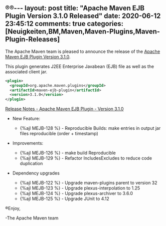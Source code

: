 ®®---
layout: post
title: "Apache Maven EJB Plugin Version 3.1.0 Released"
date: 2020-06-12 23:45:12
comments: true
categories: [Neuigkeiten,BM,Maven,Maven-Plugins,Maven-Plugin-Releases]
---
The Apache Maven team is pleased to announce the release of the 
[Apache Maven EJB Plugin Version 3.1.0](https://maven.apache.org/plugins/maven-ejb-plugin/).

This plugin generates J2EE Enterprise Javabean (EJB) file as well as the
associated client jar.

``` xml
<plugin>
  <groupId>org.apache.maven.plugins</groupId>
  <artifactId>maven-ejb-plugin</artifactId>
  <version>3.1.0</version>
</plugin>
```

<!-- more -->

[Release Notes - Apache Maven EJB Plugin - Version 3.1.0](https://issues.apache.org/jira/secure/ReleaseNote.jspa?projectId=12317421&version=12343161)

* New Feature:

  * {%ajl MEJB-128 %} - Reproducible Builds: make entries in output jar files reproducible (order + timestamp)

* Improvements: 

  * {%ajl MEJB-126 %} - make build Reproducible
  * {%ajl MEJB-129 %} - Refactor IncludesExcludes to reduce code duplication

* Dependency upgrades

  * {%ajl MEJB-122 %} - Upgrade maven-plugins parent to version 32
  * {%ajl MEJB-123 %} - Upgrade plexus-interpolation to 1.25
  * {%ajl MEJB-124 %} - Upgrade plexus-archiver to 3.6.0
  * {%ajl MEJB-125 %} - Upgrade JUnit to 4.12

®Enjoy,

-The Apache Maven team

